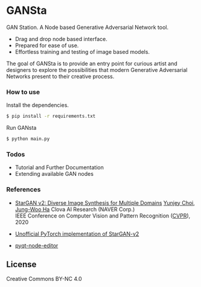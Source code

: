 # GANSta

GAN Station. A Node based Generative Adversarial Network tool.

  - Drag and drop node based interface.
  - Prepared for ease of use.
  - Effortless training and testing of image based models.

The goal of GANSta is to provide an entry point for curious artist and designers to explore the possibilities
that modern Generative Adversarial Networks present to their creative process.

### How to use

Install the dependencies.

```sh
$ pip install -r requirements.txt
```

Run GANsta

```sh
$ python main.py
```


### Todos

 - Tutorial and Further Documentation
 - Extending available GAN nodes



### References


 - [StarGAN v2: Diverse Image Synthesis for Multiple Domains](https://arxiv.org/abs/1711.09020)
   [Yunjey Choi](https://github.com/yunjey), [Jung-Woo Ha](https://www.facebook.com/jungwoo.ha.921)
   Clova AI Research (NAVER Corp.)  
   IEEE Conference on Computer Vision and Pattern Recognition ([CVPR](http://cvpr2018.thecvf.com/)), 2020

 - [Unofficial PyTorch implementation of StarGAN-v2](https://github.com/habout632/StarGAN2)

 - [pyqt-node-editor](https://gitlab.com/pavel.krupala/pyqt-node-editor)




License
----

 Creative Commons BY-NC 4.0
